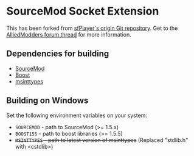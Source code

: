 SourceMod Socket Extension
==========================
This has been forked from [sfPlayer´s origin Git repository](http://player.to/gitweb/index.cgi?p=sm-ext-socket.git). Get to the [AlliedModders forum thread](https://forums.alliedmods.net/showthread.php?t=67640) for more information.

Dependencies for building
-------------------------
 * [SourceMod](https://github.com/alliedmodders/sourcemod)
 * [Boost](http://www.boost.org/)
 * [msinttypes](https://code.google.com/p/msinttypes/)

Building on Windows
-------------------
Set the following environment variables on your system:
 * `SOURCEMOD` - path to SourceMod (>= 1.5.x)  
 * `BOOST155` - path to boost libraries (>= 1.5.5)  
 *  ~~`MSINTTYPES` - path to latest version of msinttypes~~ (Replaced "stdlib.h" with \<cstdlib\>)
